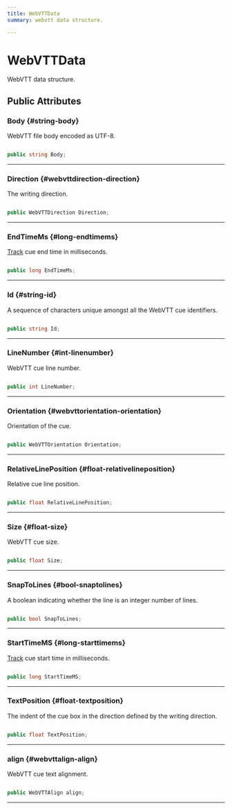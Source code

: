 ```yaml
---
title: WebVTTData
summary: webvtt data structure. 

---
```


# WebVTTData




WebVTT data structure.   





## Public Attributes

### Body {#string-body}

WebVTT file body encoded as UTF-8. 

```csharp

public string Body;

```






-----------

### Direction {#webvttdirection-direction}

The writing direction. 

```csharp

public WebVTTDirection Direction;

```






-----------

### EndTimeMs {#long-endtimems}

[Track](/versioned_docs/version-22-Mar-2023/unity-api/api/UnityEngine.XR.MagicLeap/MLMedia/Player/Track/UnityEngine.XR.MagicLeap.MLMedia.Player.Track.md) cue end time in milliseconds. 

```csharp

public long EndTimeMs;

```






-----------

### Id {#string-id}

A sequence of characters unique amongst all the WebVTT cue identifiers. 

```csharp

public string Id;

```






-----------

### LineNumber {#int-linenumber}

WebVTT cue line number. 

```csharp

public int LineNumber;

```






-----------

### Orientation {#webvttorientation-orientation}

Orientation of the cue. 

```csharp

public WebVTTOrientation Orientation;

```






-----------

### RelativeLinePosition {#float-relativelineposition}

Relative cue line position. 

```csharp

public float RelativeLinePosition;

```






-----------

### Size {#float-size}

WebVTT cue size. 

```csharp

public float Size;

```






-----------

### SnapToLines {#bool-snaptolines}

A boolean indicating whether the line is an integer number of lines. 

```csharp

public bool SnapToLines;

```






-----------

### StartTimeMS {#long-starttimems}

[Track](/versioned_docs/version-22-Mar-2023/unity-api/api/UnityEngine.XR.MagicLeap/MLMedia/Player/Track/UnityEngine.XR.MagicLeap.MLMedia.Player.Track.md) cue start time in milliseconds. 

```csharp

public long StartTimeMS;

```






-----------

### TextPosition {#float-textposition}

The indent of the cue box in the direction defined by the writing direction. 

```csharp

public float TextPosition;

```






-----------

### align {#webvttalign-align}

WebVTT cue text alignment. 

```csharp

public WebVTTAlign align;

```






-----------


